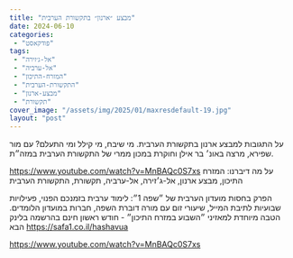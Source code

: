 ```yaml
---
title: "מבצע ״ארנון״ בתקשורת הערבית"
date: 2024-06-10
categories: 
 - "פודקאסט"
tags: 
 - "אל-ג׳זירה"
 - "אל-ערביה"
 - "המזרח-התיכון"
 - "התקשורת-הערבית"
 - "מבצע-ארנון"
 - "תקשורת"
cover_image: "/assets/img/2025/01/maxresdefault-19.jpg"
layout: "post"
---
```


על התגובות למבצע ארנון בתקשורת הערבית. מי שיבח, מי קילל ומי התעלם? עם מור שפירא, מרצה באונ׳ בר אילן וחוקרת במכון ממרי של התקשורת הערבית במזה״ת.

<https://www.youtube.com/watch?v=MnBAQc0S7xs>
על מה דיברנו: המזרח התיכון, מבצע ארנון, אל-ג׳זירה, אל-ערביה, תקשורת, התקשורת הערבית

הפרק בחסות מועדון הערבית של ״שפה 1״: לימוד ערבית בזמנכם הפנוי, פעילויות שבועיות לתיבת המייל, שיעורי זום עם מורה דוברת השפה, חברות במועדון הלומדים. הטבה מיוחדת למאזיני ״השבוע במזרח התיכון״ - חודש ראשון חינם בהרשמה בלינק הבא <https://safa1.co.il/hashavua>

<https://www.youtube.com/watch?v=MnBAQc0S7xs>

